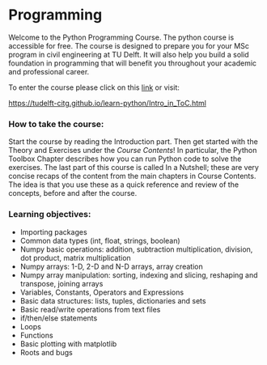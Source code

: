 # Programming

Welcome to the Python Programming Course. The python course is accessible for free. The course is designed to prepare you for your MSc program in civil engineering at TU Delft. It will also help you build a solid foundation in programming that will benefit you throughout your academic and professional career.

To enter the course please click on this [link](https://tudelft-citg.github.io/learn-python/Intro_in_ToC.html) or visit: 

https://tudelft-citg.github.io/learn-python/Intro_in_ToC.html

### How to take the course:

Start the course by reading the Introduction part. Then get started with the Theory and Exercises under the <i>Course Contents</i>! In particular, the Python Toolbox Chapter describes how you can run Python code to solve the exercises. The last part of this course is called In a Nutshell; these are very concise recaps of the content from the main chapters in Course Contents. The idea is that you use these as a quick reference and review of the concepts, before and after the course.

### Learning objectives:
- Importing packages 
- Common data types (int, float, strings, boolean)	
- Numpy basic operations: addition, subtraction multiplication, division, dot product, matrix multiplication
- Numpy arrays: 1-D, 2-D and N-D arrays, array creation
- Numpy array manipulation: sorting, indexing and slicing, reshaping and transpose, joining arrays
- Variables, Constants, Operators and Expressions		
- Basic data structures: lists, tuples, dictionaries and sets
- Basic read/write operations from text files
- if/then/else statements	
- Loops		
- Functions 
- Basic plotting with matplotlib
- Roots and bugs
		
	
	
		
		
		
		
		
		
		


[^1]: This is an experimental Jupyter Book, part of an educational research project, made by staff and MSc students of TU Delft. The first two columns with required prior knowledge were defined by the admission committee Civil Engineering. Column 3 and 4 with Open Educational Resources (OER) is experimental. These OER materials are provided as a service. Although we did our best to collect OER that reflect the required knowledge as good as possible, based on surveys among students and discussion with staff members, unfortunately we can not give a guarantee that the quality of all material is good. Suggestions are welcome via [email](mailto:h.r.schipper@tudelft.nl?subject=PRE-for-CEM-suggestions)

